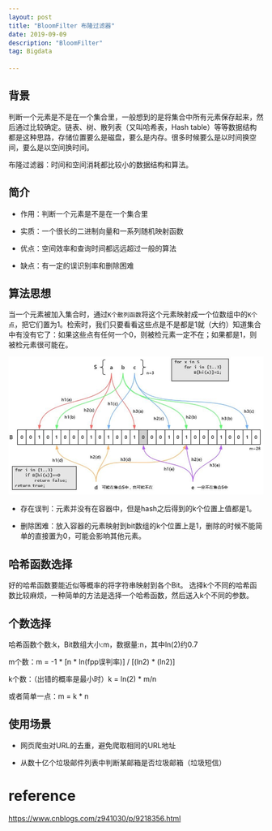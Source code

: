 ```yaml
---
layout: post
title: "BloomFilter 布隆过滤器"
date: 2019-09-09
description: "BloomFilter"
tag: Bigdata

---
```


## 背景

判断一个元素是不是在一个集合里，一般想到的是将集合中所有元素保存起来，然后通过比较确定。链表、树、散列表（又叫哈希表，Hash table）等等数据结构都是这种思路，存储位置要么是磁盘，要么是内存。很多时候要么是以时间换空间，要么是以空间换时间。

布隆过滤器：时间和空间消耗都比较小的数据结构和算法。


## 简介

- 作用：判断一个元素是不是在一个集合里

- 实质：一个很长的二进制向量和一系列随机映射函数

- 优点：空间效率和查询时间都远远超过一般的算法

- 缺点：有一定的误识别率和删除困难


## 算法思想

当一个元素被加入集合时，通过`K个散列函数`将这个元素映射成一个位数组中的`K个点`，把它们置为1。检索时，我们只要看看这些点是不是都是1就（大约）知道集合中有没有它了：如果这些点有任何一个0，则被检元素一定不在；如果都是1，则被检元素很可能在。

![png](/images/posts/all/BloomFilter布隆过滤器算法思想.jpg)

- 存在误判：元素并没有在容器中，但是hash之后得到的k个位置上值都是1。

- 删除困难：放入容器的元素映射到bit数组的k个位置上是1，删除的时候不能简单的直接置为0，可能会影响其他元素。


## 哈希函数选择

好的哈希函数要能近似等概率的将字符串映射到各个Bit。
选择k个不同的哈希函数比较麻烦，一种简单的方法是选择一个哈希函数，然后送入k个不同的参数。


## 个数选择

哈希函数个数:k，Bit数组大小:m，数据量:n，其中ln(2)约0.7

m个数：m = -1 * [n * ln(fpp误判率)] / [(ln2) * (ln2)]

k个数：（出错的概率是最小时）k = ln(2) * m/n

或者简单一点：m = k * n


## 使用场景

- 网页爬虫对URL的去重，避免爬取相同的URL地址

- 从数十亿个垃圾邮件列表中判断某邮箱是否垃圾邮箱（垃圾短信） 


# reference

https://www.cnblogs.com/z941030/p/9218356.html

